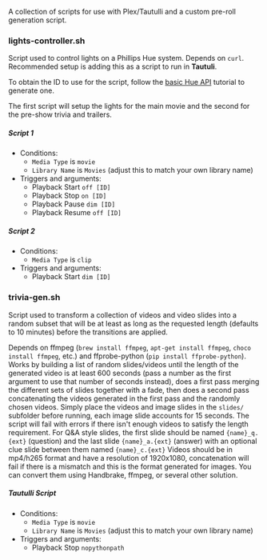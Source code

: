 A collection of scripts for use with Plex/Tautulli and a custom pre-roll generation script.


### lights-controller.sh

Script used to control lights on a Phillips Hue system. Depends on `curl`. Recommended setup is adding this as a script to run in **Tautuli**.

To obtain the ID to use for the script, follow the [basic Hue API](https://developers.meethue.com/develop/get-started-2/) tutorial to generate one.

The first script will setup the lights for the main movie and the second for the pre-show trivia and trailers.

##### Script 1
* Conditions:
    * `Media Type` is `movie`
    * `Library Name` is `Movies` (adjust this to match your own library name)
* Triggers and arguments:
    * Playback Start `off [ID]`
    * Playback Stop `on [ID]`
    * Playback Pause `dim [ID]`
    * Playback Resume `off [ID]`
##### Script 2
* Conditions:
    * `Media Type` is `clip`
* Triggers and arguments:
    * Playback Start `dim [ID]`

### trivia-gen.sh  
Script used to transform a collection of videos and video slides into a random subset that will be at least as long as the requested length (defaults to 10 minutes) before the 
transitions are applied. 

Depends on ffmpeg (`brew install ffmpeg`, `apt-get install ffmpeg`, `choco install ffmpeg`, etc.) and ffprobe-python (`pip install ffprobe-python`). 
Works by building a list of random slides/videos until the length of the generated video is at least 600 seconds (pass a number as the first argument to use that number of seconds instead), does a first pass merging the 
different sets of slides together with a fade, then does a second pass concatenating the videos generated in the first pass and the randomly chosen videos.
Simply place the videos and image slides in the `slides/` subfolder before running, each image slide accounts for 15 seconds. 
The script will fail with errors if there isn't enough videos to satisfy the length requirement.
For Q&A style slides, the first slide should be named `{name}_q.{ext}` (question) and the last slide `{name}_a.{ext}` (answer) with an optional clue slide between them named `{name}_c.{ext}`
Videos should be in mp4/h265 format and have a resolution of 1920x1080, concatenation will fail if there is a mismatch and this is the format generated for images. 
You can convert them using Handbrake, ffmpeg, or several other solution.

##### Tautulli Script
* Conditions:
    * `Media Type` is `movie`
    * `Library Name` is `Movies` (adjust this to match your own library name)
* Triggers and arguments:
    * Playback Stop `nopythonpath`
